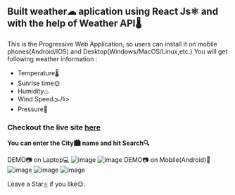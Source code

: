 <div><h2>Built weather☁ aplication using React Js⚛️ and with the help of Weather API🌡</h2></div>
<span>This is the Progressive Web Application, so users can install it on mobile phones(Android/IOS) and Desktop(Windows/MacOS/Linux,etc.)  </span>
You will get following weather information :
<ul>
  <li>Temperature🌡</li>
  <li>Sunrise time🌞</li>
  <li>Humidity♨</li>
  <li>Wind Speed🌫/li>
  <li>Pressure🎇</li>
</ul>



<h3>Checkout the live site <a href="https://react-weather-app-moresahil7.netlify.app/">here</a></h3>

<strong>You can enter the City🏙 name and hit Search🔍</strong>

DEMO📷 on Laptop💻
![image](https://user-images.githubusercontent.com/82169025/129677106-827339ff-8c8c-4766-892a-6ae25f83dba0.png)
![image](https://user-images.githubusercontent.com/82169025/129677150-5d5bf5f8-0b5c-423a-b23e-179ed51c46dd.png)
DEMO📷 on Mobile(Android)📱
![image](https://user-images.githubusercontent.com/82169025/129677243-b729e5dd-900f-42dd-a07f-fff5cd2dc04d.png)
![image](https://user-images.githubusercontent.com/82169025/129677274-59680081-4931-4a96-a1d1-23b0676578b0.png)
![image](https://user-images.githubusercontent.com/82169025/129677286-b8fc6ae6-e417-48a5-beed-44a2b8a858de.png)








Leave a Star<a href="https://github.com/moresahil7/React_Weather_App">⭐</a> if you like😉.
